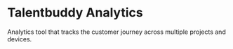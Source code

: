 # Talentbuddy Analytics

Analytics tool that tracks the customer journey across multiple projects and devices.
